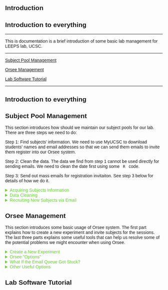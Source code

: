 <html>
<head>
<meta name="viewport" content="width=device-width, initial-scale=1">
<style>
body {
  margin: 0;
  font-family: Arial, Helvetica, sans-serif;
}

.top-container {
  background-color: #f1f1f1;
  padding: 30px;
  text-align: center;
}

.header {
  padding: 10px 16px;
  background: #555;
  color: #f1f1f1;
}

.content {
  padding: 16px;
}

.sticky {
  position: fixed;
  top: 0;
  width: 100%;
}

.sticky + .content {
  padding-top: 102px;
}
</style>
</head>

<body>

<div class="header" id="myHeader">
  <h2>Introduction</h2> <h2 id="introduction-to-everything">Introduction to everything</h2>
</div>

<script>
window.onscroll = function() {myFunction()};

var header = document.getElementById("myHeader");
var sticky = header.offsetTop;

function myFunction() {
  if (window.pageYOffset > sticky) {
    header.classList.add("sticky");
  } else {
    header.classList.remove("sticky");
  }
}
</script>

</body>
</html>

--- 

This is documentation is a brief introduction of some basic lab management for LEEPS lab, UCSC. 

--- 


[Subject Pool Management](#subject-pool-management)

[Orsee Management](#orsee-management)

[Lab Software Tutorial](#lab-software-tutorial)

--- 

  <section id="introduction-to-everything">
  <h2>Introduction to everything</h2>

## Subject Pool Management

This section introduces how should we maintain our subject pools for our lab. There are three steps we need to do:

Step 1: Find subjects' information. We need to use MyUCSC to download students' names and email addresses so that we can send them emails to invite them register into our Orsee system. 

Step 2: Clean the data. The data we find from step 1 cannot be used directly for sending emails. We need to clean the date first using some <code> R </code> code. 

Step 3: Send out mass emails for registration invitaiton. See step 3 below for details of how we do it.

<details><summary style="color:#66CC33;">   Acquiring Subjects Information </summary>
<p>

<p>
First of all, go to "My UCSC". On the top, change “student homepage” to “faculty homepage”. See below:
</p>

<p align="center">
    <img style="max-width: 400px; height: auto; " src="pictures/myucsc1.png">
</p>

<p>
Then click on “Faculty Center”:
</p>

<p align="center">
    <img style="max-width: 500px; height: auto; " src="pictures/myucsc2.png">
</p>

<p>
Then From “My schedule”, find out the class number. Go to “search all class rosters”, enter that class number (be careful with the terms, search the right terms you are looking for, otherwise there is not result). You’ll see the list of all students in that class. On the same page, you will find a option to download students' information as an excel sheet, click that to download it. See below:
</p>

<p align="center">
    <img style="max-width: 500px; height: auto; " src="pictures/myucsc3.png">
</p>

<p>
Now you have downloaded the data you need. Go to next section "Data Cleaning" to find the <code>R</code> code to clean the data.
</p>

<a href="#top">Back to top</a>

</p>
</details>

<details><summary style="color:#66CC33;" >  Data Cleaning </summary>
<p>

<p>
First of all, you need to re-save all the downloaded data to <code>.csv</code> file. Then follow the <code>R</code> code below to clean the data.
</p>

<pre>
  <code class = "language-r">
# First, read your .csv data in R (two examples below):
dta_1 <- read.csv(file = 'D:/zwang/Research/Leeps Lab/2023-winter-recruiting/data/all_data/Econ1.csv')
dta_2 <- read.csv(file = 'D:/zwang/Research/Leeps Lab/2023-winter-recruiting/data/all_data/Econ2.csv')

# After uploading your data to R, combine them together: 
dta <- rbind(dta_1,dta_2)

# Next, exclude duplicated students:
dta_unique <- dta[!duplicated(dta$ID), ]

# You don't need all the columns:
dta_unique <- dta_unique[c(-1,-2,-7,-8,-9,-11,-12,-13)]

  </code>
</pre>

<p>
<code>dta_1</code> and <code>dta_2</code> in the above code are data of Econ 1 and Econ 2. Of course, you will find a lot more classes than that. Say, you've found 100 classes from all different majors in total; each class has, on average, 200 students. In this case, your <code>dta_unique</code> will have approximately (but less than, due to excluding duplicated id) 20,000 unrepreated students. 
</p>

<p>
The following <code>R</code> explains how to divide them into smaller <code>.csv</code> files that contain only 300 students each. When sending mass emails (see next section), you might want to constrain the number of emails to send out each day to 300, otherwise, google might automatically categorize the emails as spam.
</p>

<pre>
  <code class = "language-r">
# Your dta_unique contains tens of thousands of students. First, shuffle all your students id:
dta_unique <- dta_unique[sample(nrow(dta_unique)),]

# Then save the first 300 students into another separate .csv file and call it students_s1:
students_s1 <- dta_unique[1:300,]

# Right below the above code, add your own name and email (in this example, I add myself Zhaoqi as one of the receivers), Kristian's email, and leeps lab's email into the .csv file:
library(tidyverse)
students_s1 <- students_s1 %>% 
  add_row(ID = 1000000, First.Name="Zhaoqi", Middle.Name="", Last.Name = "Wang",
          Level="", Gender..Pronoun="", Email.Address="zwang153@ucsc.edu")
students_s1 <- students_s1 %>% 
  add_row(ID = 1000000, First.Name="Kristian", Middle.Name="", Last.Name = "Lopez Vargas",
          Level="", Gender..Pronoun="", Email.Address="klopezva@ucsc.edu")
students_s1 <- students_s1 %>% 
  add_row(ID = 1000000, First.Name="Leeps", Middle.Name="", Last.Name = "Lab",
          Level="", Gender..Pronoun="", Email.Address="leeps@ucsc.edu")

# After adding the above three new contacts, save the .csv file:
write.csv(students_s1,"D:/zwang/Research/Leeps Lab/2023-winter-recruiting/data/combined_data/students_s1.csv", row.names = FALSE)

  </code>
</pre>

<p>
The above code explains steps to divide the first 300 students into a new <code>.csv</code> file. Of course, you need to repeat that many times until you divide all your <code>dta_unique</code> into many separate <code>.csv</code> files. Those files, named as "students_s1", "students_s2", "students_s3", and so on, are the <code>.csv</code> you need to use to send out mass emails each day. 
</p>

<p>
Note that adding your own email is necessary because you need to receive the email everyday yourself to check if the email was sent successfully. Including Kristian and Leeps as well so that they are both informed.
</p>

<p>
Now, you have all the data ready. Follow the steps in next section to send out mass emails everyday.
</p>

<a href="#top">Back to top</a>

</p>
</details>

<details><summary style="color:#66CC33;">Recruiting New Subjects via Email</summary>
<p>

<p>
We use <a href="https://ucsantacruz.co1.qualtrics.com/">Qualtrics Website</a> to send out the emails. Click the link and you need to login using the following user id and password:
</p>

<p>ID: leeps <br> Password: "You know it..."</p>

<p>Follow the steps to prepare and send the emails.</p>

<p>1. Prepare Emails</p>
<p>1.1 Go to Directories</p>

<p align="center">
    <img style="max-width: 600px; height: auto; " src="pictures/email1.png">
</p>

<p>1.2. Click on "Create a List"</p>

<p align="center">
    <img style="max-width: 900px; height: auto; " src="pictures/email2.png">
</p>

<p>1.3. Assign it a name describing the current number of batch</p>

<p align="center">
    <img style="max-width: 600px; height: auto; " src="pictures/email3.png">
</p>

<p>1.4. Choose Upload a File </p>

<p align="center">
    <img style="max-width: 600px; height: auto; " src="pictures/email4.png">
</p>

<p>1.5. Choose the right delimiter</p>

<p align="center">
    <img style="max-width: 600px; height: auto; " src="pictures/email5.png">
</p>


<p>1.6. For the First/LastName and Email fields, choose manually their respective categories and click on Upload the File. </p>

<p align="center">
    <img style="max-width: 600px; height: auto; " src="pictures/email6.png">
</p>

<p>1.7. Click on Add your contacts. </p>

<p align="center">
    <img style="max-width: 600px; height: auto; " src="pictures/email7.png">
</p>

<p> 2. Sending the emails </p>
<p> 2.1. Go to the Test project from Qualtrics. </p>

<p align="center">
    <img style="max-width: 1000px; height: auto; " src="pictures/email8.png">
</p>

<p>2.2. Click on Distributions. </p>

<p align="center">
    <img style="max-width: 600px; height: auto; " src="pictures/email9.png">
</p>

<p> 2.3. Click on Emails. </p>

<p align="center">
    <img style="max-width: 600px; height: auto; " src="pictures/email10.png">
</p>

<p> 2.4. Click on Compose email. </p>

<p align="center">
    <img style="max-width: 1000px; height: auto; " src="pictures/email11.png">
</p>

<p>2.5. Fill the requested fields with its respective information. </p>

<p align="center">
    <img style="max-width: 1000px; height: auto; " src="pictures/email12.png">
</p>

<p>2.6. Choose the contacts you would like to send the email to. </p>

<p align="center">
    <img style="max-width: 1000px; height: auto; " src="pictures/email13.png">
</p>

<p> 2.7. Choose when to send the email and send the email. </p>

<a href="#top">Back to top</a>

</p>
</details>

## Orsee Management

This section introduces some basic usage of Orsee system. The first part explains how to create a new experiment and invite subjects for the sessions. The last three parts explains some useful tools that can help us resolve some of the potential problems we might encounter when using Orsee. 

<details><summary style="color:#66CC33;"> Create a New Experiment </summary>
<p>


<p> 1. Login to Leeps Lab ORSEE.3. Then Click Experiments_My Experiments: </p>

<p align="center">
    <img style="max-width: 1500px; height: auto; " src="pictures/orsee_recruit1.png">
</p>

<p> 2. If you are starting a new project with a new game, click “Add new experiment” at the center top of “My Experiment” box. Then you will reach the following pic. </p>

<p align="center">
    <img style="max-width: 1000px; height: auto; " src="pictures/orsee_recruit2.png">
</p>

<p> You can enter “Internal name” and “Public name” for your new project’s game and click “Add”. </p>

<p> 3. If you want to run more experiments for existing projects (game), then in step 1, click the name of that project. Here I use None Bayesian Game as an example. Click “None Bayesian Game” and go to the following picture. </p>

<p align="center">
    <img style="max-width: 1000px; height: auto; " src="pictures/orsee_recruit3.png">
</p>

<p> Here, you can see how many experiments you’ve done for this project and the time of each experiment. If you plan to do another new experiment for this project, at “Sessions” box, click “Create new” to go next step. </p>

<p align="center">
    <img style="max-width: 1000px; height: auto; " src="pictures/orsee_recruit4.png">
</p>

<p> 4. Set the time you want for this experiment. For “Send session reminder email”, set “when as many participants registered as needed, else manually” so that it will send remind email to registered participants.

“Required participants” is how many subjects you need for this experiment.

“Reserve participants” is 2 or 3 extra participants in case required ones are not all coming. (We might need to reserve more participants after the pandemic)

“Signup deadline (hours before start)”: set this “0” so that they can register and come anytime they want even if it’s 1 min before the game.

“Session status”: when you are done with the above settings, set this “live”. (default is “planned”, but set it to “live”).

Then click “Add”. </p>

<p> 5. Then go back to step 3, which is the main page for None Bayesian Game. Go to “Participants” box and click “Send invitation emails”, which shows below. </p>

<p align="center">
    <img style="max-width: 1000px; height: auto; " src="pictures/orsee_recruit5.png">
</p>

<p> 6. Now you’ve reached the following figure. Don’t worry about anything, just click the very last button. 

You are all set! </p>

<p align="center">
    <img style="max-width: 1000px; height: auto; " src="pictures/orsee_recruit6.png">
</p>

</p>
</details>

<details><summary style="color:#66CC33;" > Orsee "Options" </summary>
<p>

<p> "Options" in Orsee provide many tools for us to manage the Orsee system. Click that and go to the next a few sections to see what problems it can help us with. </p>

<p align="center">
    <img style="max-width: 1000px; height: auto; " src="pictures/orsee_tools1.png">
</p>

</p>
</details>

<details><summary style="color:#66CC33;" > What If the Email Queue Got Stuck? </summary>
<p>

<p> Go to "Options" and find the following "System Setup". 
</p>

<p align="center">
    <img style="max-width: 1000px; height: auto; " src="pictures/orsee_tools2.png">
</p>

<p> Click "Regular Tasks (cron)".

Then from the figure below, find "process_mail_queue" and click "Run Now". This might help force the email to be sent out.
</p>

<p align="center">
    <img style="max-width: 500px; height: auto; " src="pictures/orsee_tools3.png">
</p>

</p>
</details>

<details><summary style="color:#66CC33;" > Other Useful Options </summary>
<p>

<p> Go to "Option", under "Communication and site content" (see figure below), we can change public content (what participants see from the orsee public website). Also, "Email Templates" is also helpful, we can use that to change email contents for each experiments. You can change the experiment type (online or in-person), change what you want to say in the reminder email, and so on. </p>

<p align="center">
    <img style="max-width: 1000px; height: auto; " src="pictures/orsee_tools4.png">
</p>

</p>
</details>


## Lab Software Tutorial
